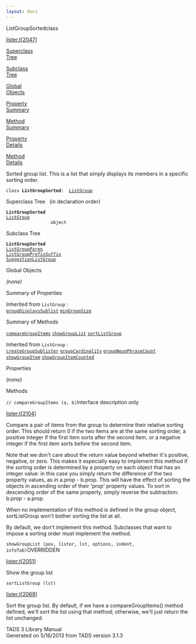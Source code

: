 ```yaml
---
layout: docs
---
```

<span class="title">ListGroupSorted</span><span class="type">class</span>

[lister.t](../file/lister.t.html)\[[2047](../source/lister.t.html#2047)\]

[Superclass  
Tree](#_SuperClassTree_)

[Subclass  
Tree](#_SubClassTree_)

[Global  
Objects](#_ObjectSummary_)

[Property  
Summary](#_PropSummary_)

[Method  
Summary](#_MethodSummary_)

[Property  
Details](#_Properties_)

[Method  
Details](#_Methods_)



Sorted group list. This is a list that simply displays its members in a
specific sorting order.

`class `**`ListGroupSorted`**` :   `[`ListGroup`](../object/ListGroup.html)



<span id="_SuperClassTree_"></span>



<span class="hdln">Superclass Tree</span>   (in declaration order)



**`ListGroupSorted`**  
[`ListGroup`](../object/ListGroup.html)  
`                 object`  
<span id="_SubClassTree_"></span>



<span class="hdln">Subclass Tree</span>  



**`ListGroupSorted`**  
[`ListGroupParen`](../object/ListGroupParen.html)  
[`ListGroupPrefixSuffix`](../object/ListGroupPrefixSuffix.html)  
[`SuggestionListGroup`](../object/SuggestionListGroup.html)  
<span id="_ObjectSummary_"></span>



<span class="hdln">Global Objects</span>  



*(none)* <span id="_PropSummary_"></span>



<span class="hdln">Summary of Properties</span>  





Inherited from `ListGroup` :  
[`groupDisplaysSublist`](../object/ListGroup.html#groupDisplaysSublist) [`minGroupSize`](../object/ListGroup.html#minGroupSize)

<span id="_MethodSummary_"></span>



<span class="hdln">Summary of Methods</span>  



[`compareGroupItems`](#compareGroupItems) [`showGroupList`](#showGroupList) [`sortListGroup`](#sortListGroup)

Inherited from `ListGroup` :  
[`createGroupSublister`](../object/ListGroup.html#createGroupSublister) [`groupCardinality`](../object/ListGroup.html#groupCardinality) [`groupNounPhraseCount`](../object/ListGroup.html#groupNounPhraseCount) [`showGroupItem`](../object/ListGroup.html#showGroupItem) [`showGroupItemCounted`](../object/ListGroup.html#showGroupItemCounted)

<span id="_Properties_"></span>



<span class="hdln">Properties</span>  



*(none)* <span id="_Methods_"></span>



<span class="hdln">Methods</span>  



<span id="compareGroupItems"></span>

`// compareGroupItems (a, b)`<span class="rem">Interface description
only</span>

[lister.t](../file/lister.t.html)\[[2104](../source/lister.t.html#2104)\]



Compare a pair of items from the group to determine their relative
sorting order. This should return 0 if the two items are at the same
sorting order, a positive integer if the first item sorts after the
second item, or a negative integer if the first item sorts before the
second item.

Note that we don't care about the return value beyond whether it's
positive, negative, or zero. This makes it especially easy to implement
this method if the sorting order is determined by a property on each
object that has an integer value: in this case you simply return the
difference of the two property values, as in a.prop - b.prop. This will
have the effect of sorting the objects in ascending order of their
'prop' property values. To sort in descending order of the same
property, simply reverse the subtraction: b.prop - a.prop.

When no implementation of this method is defined in the group object,
sortListGroup won't bother sorting the list at all.

By default, we don't implement this method. Subclasses that want to
impose a sorting order must implement the method.



<span id="showGroupList"></span>

`showGroupList (pov, lister, lst, options, indent, infoTab)`<span class="rem">OVERRIDDEN</span>

[lister.t](../file/lister.t.html)\[[2051](../source/lister.t.html#2051)\]



Show the group list



<span id="sortListGroup"></span>

`sortListGroup (lst)`

[lister.t](../file/lister.t.html)\[[2069](../source/lister.t.html#2069)\]



Sort the group list. By default, if we have a compareGroupItems() method
defined, we'll sort the list using that method; otherwise, we'll just
return the list unchanged.





TADS 3 Library Manual  
Generated on 5/16/2013 from TADS version 3.1.3


